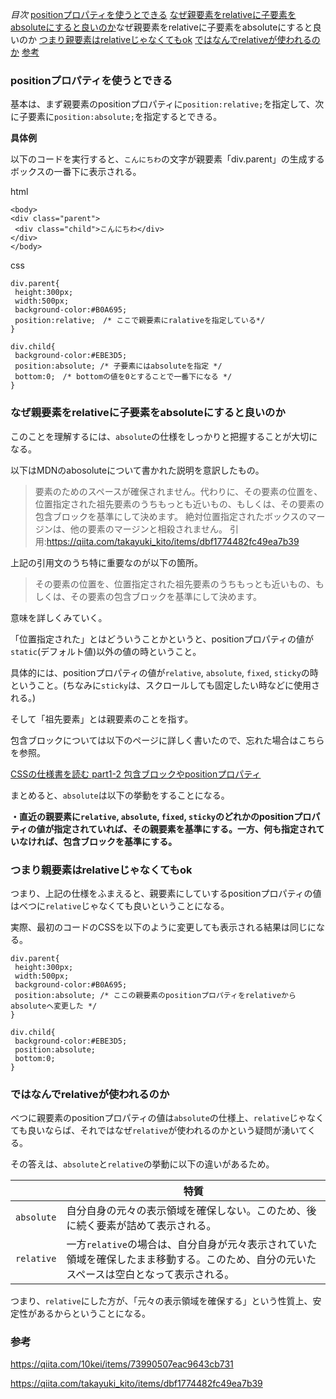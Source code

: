 *目次*
[positionプロパティを使うとできる](#positionプロパティを使うとできる)
[なぜ親要素をrelativeに子要素をabsoluteにすると良いのか](#)なぜ親要素をrelativeに子要素をabsoluteにすると良いのか
[つまり親要素はrelativeじゃなくてもok](#つまり親要素はrelativeじゃなくてもok)
[ではなんでrelativeが使われるのか](#ではなんでrelativeが使われるのか)
[参考](#参考)

### positionプロパティを使うとできる

基本は、まず親要素のpositionプロパティに`position:relative;`を指定して、次に子要素に`position:absolute;`を指定するとできる。

**具体例**

以下のコードを実行すると、`こんにちわ`の文字が親要素「div.parent」の生成するボックスの一番下に表示される。

html
```
<body>
<div class="parent">
 <div class="child">こんにちわ</div>
</div>
</body>
```

css
```
div.parent{
 height:300px;
 width:500px;
 background-color:#B0A695;
 position:relative;　/* ここで親要素にralativeを指定している*/
}

div.child{
 background-color:#EBE3D5;
 position:absolute; /* 子要素にはabsoluteを指定 */
 bottom:0;　/* bottomの値を0とすることで一番下になる */
}
```

### なぜ親要素をrelativeに子要素をabsoluteにすると良いのか

このことを理解するには、`absolute`の仕様をしっかりと把握することが大切になる。

以下はMDNのabosoluteについて書かれた説明を意訳したもの。

>要素のためのスペースが確保されません。代わりに、その要素の位置を、位置指定された祖先要素のうちもっとも近いもの、もしくは、その要素の包含ブロックを基準にして決めます。
>絶対位置指定されたボックスのマージンは、他の要素のマージンと相殺されません。
引用:https://qiita.com/takayuki_kito/items/dbf1774482fc49ea7b39

上記の引用文のうち特に重要なのが以下の箇所。

>その要素の位置を、位置指定された祖先要素のうちもっとも近いもの、もしくは、その要素の包含ブロックを基準にして決めます。

意味を詳しくみていく。

「位置指定された」とはどういうことかというと、positionプロパティの値が`static`(デフォルト値)以外の値の時ということ。

具体的には、positionプロパティの値が`relative`, `absolute`, `fixed`, `sticky`の時ということ。(ちなみに`sticky`は、スクロールしても固定したい時などに使用される。)

そして「祖先要素」とは親要素のことを指す。

包含ブロックについては以下のページに詳しく書いたので、忘れた場合はこちらを参照。

[CSSの仕様書を読む part1-2 包含ブロックやpositionプロパティ](https://github.com/ren-github-account/Today-I-Learned/blob/main/%E3%83%9E%E3%83%BC%E3%82%AF%E3%82%A2%E3%83%83%E3%83%97%E8%A8%80%E8%AA%9E/CSS/CSS%E3%81%AE%E4%BB%95%E6%A7%98%E6%9B%B8%E3%82%92%E8%AA%AD%E3%82%80%20part1-2%20%E5%8C%85%E5%90%AB%E3%83%96%E3%83%AD%E3%83%83%E3%82%AF%E3%82%84position%E3%83%97%E3%83%AD%E3%83%91%E3%83%86%E3%82%A3.md)

まとめると、`absolute`は以下の挙動をすることになる。

**・直近の親要素に`relative`, `absolute`, `fixed`, `sticky`のどれかのpositionプロパティの値が指定されていれば、その親要素を基準にする。一方、何も指定されていなければ、包含ブロックを基準にする。**

### つまり親要素はrelativeじゃなくてもok

つまり、上記の仕様をふまえると、親要素にしていするpositionプロパティの値はべつに`relative`じゃなくても良いということになる。

実際、最初のコードのCSSを以下のように変更しても表示される結果は同じになる。

```
div.parent{
 height:300px;
 width:500px;
 background-color:#B0A695;
 position:absolute; /* ここの親要素のpositionプロパティをrelativeからabsoluteへ変更した */
}

div.child{
 background-color:#EBE3D5;
 position:absolute;
 bottom:0;
}
```

### ではなんでrelativeが使われるのか

べつに親要素のpositionプロパティの値は`absolute`の仕様上、`relative`じゃなくても良いならば、それではなぜ`relative`が使われるのかという疑問が湧いてくる。

その答えは、`absolute`と`relative`の挙動に以下の違いがあるため。

||特質|
|-|-|
|`absolute`|自分自身の元々の表示領域を確保しない。このため、後に続く要素が詰めて表示される。|
|`relative`|一方`relative`の場合は、自分自身が元々表示されていた領域を確保したまま移動する。このため、自分の元いたスペースは空白となって表示される。|

つまり、`relative`にした方が、「元々の表示領域を確保する」という性質上、安定性があるからということになる。

### 参考
https://qiita.com/10kei/items/73990507eac9643cb731

https://qiita.com/takayuki_kito/items/dbf1774482fc49ea7b39



